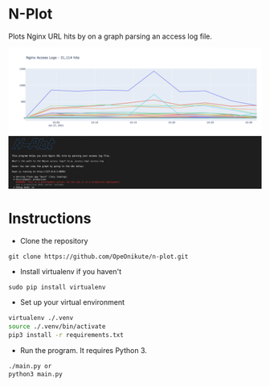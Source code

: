 # N-Plot
Plots Nginx URL hits by on a graph parsing an access log file.

![cli](/doc/output_1.png)
![server](/doc/output_2.png)

# Instructions
- Clone the repository
```
git clone https://github.com/OpeOnikute/n-plot.git
```
- Install virtualenv if you haven't
```
sudo pip install virtualenv
```
- Set up your virtual environment
```sh
virtualenv ./.venv
source ./.venv/bin/activate
pip3 install -r requirements.txt
```
- Run the program. It requires Python 3.
```
./main.py or 
python3 main.py
```